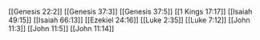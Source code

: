 [[Genesis 22:2]]
[[Genesis 37:3]]
[[Genesis 37:5]]
[[1 Kings 17:17]]
[[Isaiah 49:15]]
[[Isaiah 66:13]]
[[Ezekiel 24:16]]
[[Luke 2:35]]
[[Luke 7:12]]
[[John 11:3]]
[[John 11:5]]
[[John 11:14]]

